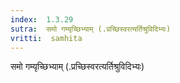```yaml
---
index:  1.3.29
sutra:  समो गम्यृच्छिभ्याम् (.प्रच्छिस्वरत्यर्तिश्रुविदिभ्यः)
vritti:  samhita 
---
```


समो गम्यृच्छिभ्याम् (.प्रच्छिस्वरत्यर्तिश्रुविदिभ्यः)

